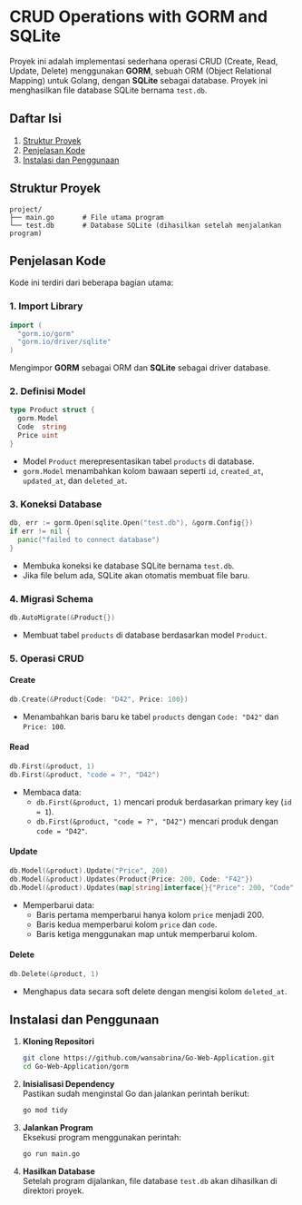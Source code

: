 # CRUD Operations with GORM and SQLite

Proyek ini adalah implementasi sederhana operasi CRUD (Create, Read, Update, Delete) menggunakan **GORM**, sebuah ORM (Object Relational Mapping) untuk Golang, dengan **SQLite** sebagai database. Proyek ini menghasilkan file database SQLite bernama `test.db`.

## Daftar Isi
 
1. [Struktur Proyek](#struktur-proyek)  
2. [Penjelasan Kode](#penjelasan-kode)  
3. [Instalasi dan Penggunaan](#instalasi-dan-penggunaan)  

## Struktur Proyek

```
project/
├── main.go       # File utama program
└── test.db       # Database SQLite (dihasilkan setelah menjalankan program)
```

## Penjelasan Kode

Kode ini terdiri dari beberapa bagian utama:

### 1. **Import Library**
```go
import (
  "gorm.io/gorm"
  "gorm.io/driver/sqlite"
)
```
Mengimpor **GORM** sebagai ORM dan **SQLite** sebagai driver database.


### 2. **Definisi Model**
```go
type Product struct {
  gorm.Model
  Code  string
  Price uint
}
```
- Model `Product` merepresentasikan tabel `products` di database.
- `gorm.Model` menambahkan kolom bawaan seperti `id`, `created_at`, `updated_at`, dan `deleted_at`.


### 3. **Koneksi Database**
```go
db, err := gorm.Open(sqlite.Open("test.db"), &gorm.Config{})
if err != nil {
  panic("failed to connect database")
}
```
- Membuka koneksi ke database SQLite bernama `test.db`.
- Jika file belum ada, SQLite akan otomatis membuat file baru.


### 4. **Migrasi Schema**
```go
db.AutoMigrate(&Product{})
```
- Membuat tabel `products` di database berdasarkan model `Product`.


### 5. **Operasi CRUD**
#### **Create**
```go
db.Create(&Product{Code: "D42", Price: 100})
```
- Menambahkan baris baru ke tabel `products` dengan `Code: "D42"` dan `Price: 100`.

#### **Read**
```go
db.First(&product, 1)
db.First(&product, "code = ?", "D42")
```
- Membaca data:
  - `db.First(&product, 1)` mencari produk berdasarkan primary key (`id = 1`).
  - `db.First(&product, "code = ?", "D42")` mencari produk dengan `code = "D42"`.

#### **Update**
```go
db.Model(&product).Update("Price", 200)
db.Model(&product).Updates(Product{Price: 200, Code: "F42"})
db.Model(&product).Updates(map[string]interface{}{"Price": 200, "Code": "F42"})
```
- Memperbarui data:
  - Baris pertama memperbarui hanya kolom `price` menjadi 200.
  - Baris kedua memperbarui kolom `price` dan `code`.
  - Baris ketiga menggunakan map untuk memperbarui kolom.

#### **Delete**
```go
db.Delete(&product, 1)
```
- Menghapus data secara soft delete dengan mengisi kolom `deleted_at`.


## Instalasi dan Penggunaan

1. **Kloning Repositori**  
   ```bash
   git clone https://github.com/wansabrina/Go-Web-Application.git
   cd Go-Web-Application/gorm
   ```

2. **Inisialisasi Dependency**  
   Pastikan sudah menginstal Go dan jalankan perintah berikut:
   ```bash
   go mod tidy
   ```

3. **Jalankan Program**  
   Eksekusi program menggunakan perintah:
   ```bash
   go run main.go
   ```

4. **Hasilkan Database**  
   Setelah program dijalankan, file database `test.db` akan dihasilkan di direktori proyek.
